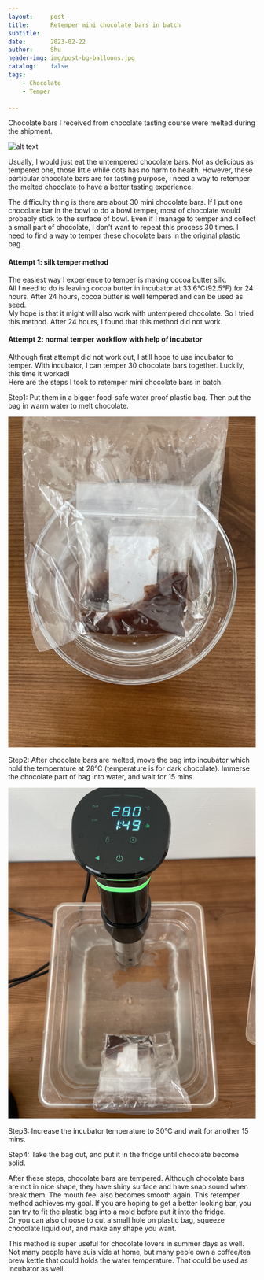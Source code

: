 ```yaml
---
layout:     post
title:      Retemper mini chocolate bars in batch
subtitle:   
date:       2023-02-22
author:     Shu
header-img: img/post-bg-balloons.jpg
catalog:    false
tags:
    - Chocolate
    - Temper
    
---
```



Chocolate bars I received from chocolate tasting course were melted during the shipment.  

![alt text](https://github.com/shucuriocity/shucuriocity.github.io/raw/master/img-post/2023-02-22-retemper-01.jpg "Untempered chocolate bars")

Usually, I would just eat the untempered chocolate bars. Not as delicious as tempered one, those little while dots has no harm to health. However, these particular chocolate bars are for tasting purpose, I need a way to retemper the melted chocolate to have a better tasting experience.   

The difficulty thing is there are about 30 mini chocolate bars. If I put one chocolate bar in the bowl to do a bowl temper, most of chocolate would probably stick to the surface of bowl. Even if I manage to temper and collect a small part of chocolate, I don’t want to repeat this process 30 times. I need to find a way to temper these chocolate bars in the original plastic bag.  


#### Attempt 1: silk temper method

The easiest way I experience to temper is making cocoa butter silk.  
All I need to do is leaving cocoa butter in incubator at 33.6°C(92.5°F) for 24 hours. After 24 hours, cocoa butter is well tempered and can be used as seed.    
My hope is that it might will also work with untempered chocolate. 
So I tried this method. After 24 hours, I found that this method did not work.  


#### Attempt 2: normal temper workflow with help of incubator

Although first attempt did not work out, I still hope to use incubator to temper. With incubator, I can temper 30 chocolate bars together. 
Luckily, this time it worked!   
Here are the steps I took to retemper mini chocolate bars in batch.  

Step1: Put them in a bigger food-safe water proof plastic bag. Then put the bag in warm water to melt chocolate.  
	
![alt text](https://github.com/shucuriocity/shucuriocity.github.io/raw/master/img-post/2023-02-22-retemper-02.jpg "Melting chocolate bars")

Step2: After chocolate bars are melted, move the bag into incubator which hold the temperature at 28°C (temperature is for dark chocolate). Immerse the chocolate part of bag into water, and wait for 15 mins.  

![alt text](https://github.com/shucuriocity/shucuriocity.github.io/raw/master/img-post/2023-02-22-retemper-03.jpg "Chocolate bars in incubator")

Step3: Increase the incubator temperature to 30°C and wait for another 15 mins.  

Step4: Take the bag out, and put it in the fridge until chocolate become solid.   

After these steps, chocolate bars are tempered. Although chocolate bars are not in nice shape, they have shiny surface and have snap sound when break them. The mouth feel also becomes smooth again. This retemper method achieves my goal. 
If you are hoping to get a better looking bar, you can try to fit the plastic bag into a mold before put it into the fridge.   
Or you can also choose to cut a small hole on plastic bag, squeeze chocolate liquid out, and make any shape you want. 

This method is super useful for chocolate lovers in summer days as well.
Not many people have suis vide at home, but many peole own a coffee/tea brew kettle that could holds the water temperature. 
That could be used as incubator as well.

